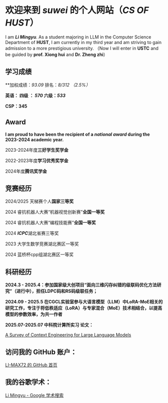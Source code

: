 # **欢迎来到 *suwei* 的个人网站（*CS OF HUST*）**



I am ***Li Mingyu***. As a student majoring in LLM in the Computer Science Department of **HUST**, I am currently in my third year and am striving to gain admission to a more prestigious university. （Now  I will enter in **USTC** and be guided by **prof. Xiong hui** and **Dr. Zheng zhi**）



## 学习成绩

**加权成绩：*93.09* 排名：*8/*312 （2.5%）** 

**英语： 四级 ： *570* 六级：*533***

**CSP：345**



## **Award**

**I am proud to have been the recipient of a *national award* during the 2023-2024 academic year.**

2023-2024年度**三好学生奖学金**

2022-2023年度**学习优秀奖学金**

2024年度**腾讯奖学金**



## **竞赛经历**



2024/2025 天梯赛个人**国家三等奖**

2024 睿抗机器人大赛“机器视觉创新赛”**全国一等奖**

2024 睿抗机器人大赛“编程技能赛”**全国一等奖**

2024 ***ICPC***湖北省赛三等奖

2023 大学生数学竞赛湖北赛区一等奖

2024 蓝桥杯cpp组湖北赛区一等奖



## 科研经历



**2024.3 - 2025.4：参加国家级大创项目“面向三维闪存纠错的级联码优化方法研究”（进行中），担任LDPC码和RS码级联任务；**

**2024.09 - 2025.5 在CGCL实验室参与大语言模型（LLM）中LoRA-MoE相关的研究工作，专注于将低秩适应（LoRA）与专家混合（MoE）技术相结合，以提高模型的参数效率，为共一作者**

**2025.07-2025.07 中科院计算所实习 论文：**



[A Survey of Context Engineering for Large Language Models](https://arxiv.org/pdf/2507.13334?)



## 访问我的 GitHub 账户：

[LI-MAX72 的 GitHub 首页](https://github.com/LI-MAX72)

## 我的谷歌学术：

[‪Li Mingyu‬ - ‪Google 学术搜索‬](https://scholar.google.com/citations?hl=zh-CN&user=09-bVioAAAAJ)